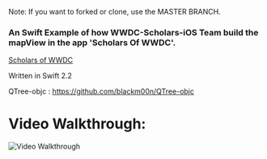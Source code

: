 Note: If you want to forked or clone, use the MASTER BRANCH.

### An Swift Example of how WWDC-Scholars-iOS Team build the mapView in the app 'Scholars Of WWDC'. 

[Scholars of WWDC](https://itunes.apple.com/us/app/scholars-of-wwdc/id999731893?mt=8)

Written in Swift 2.2

QTree-objc : https://github.com/blackm00n/QTree-objc

# Video Walkthrough: 

<img src='wwdcScholar.gif' title='Video Walkthrough' width='' alt='Video Walkthrough' />



